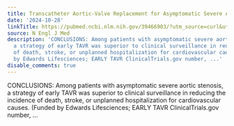 ```yaml
---
title: Transcatheter Aortic-Valve Replacement for Asymptomatic Severe Aortic Stenosis
date: '2024-10-28'
linkTitle: https://pubmed.ncbi.nlm.nih.gov/39466903/?utm_source=curl&utm_medium=rss&utm_campaign=pubmed-2&utm_content=1LIK-026Y9bjRE4xDQ231BSa89BnY4O2Rfi-9WXQd8C31C6cqE&fc=20211015124055&ff=20241029183703&v=2.18.0.post9+e462414
source: N Engl J Med
description: 'CONCLUSIONS: Among patients with asymptomatic severe aortic stenosis,
  a strategy of early TAVR was superior to clinical surveillance in reducing the incidence
  of death, stroke, or unplanned hospitalization for cardiovascular causes. (Funded
  by Edwards Lifesciences; EARLY TAVR ClinicalTrials.gov number, ...'
disable_comments: true
---
```

CONCLUSIONS: Among patients with asymptomatic severe aortic stenosis, a strategy of early TAVR was superior to clinical surveillance in reducing the incidence of death, stroke, or unplanned hospitalization for cardiovascular causes. (Funded by Edwards Lifesciences; EARLY TAVR ClinicalTrials.gov number, ...
